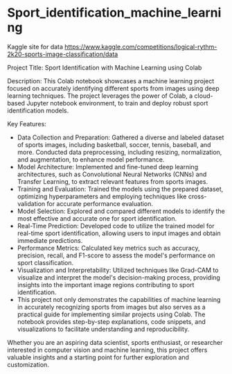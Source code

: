 # Sport_identification_machine_learning

Kaggle site for data https://www.kaggle.com/competitions/logical-rythm-2k20-sports-image-classification/data


Project Title: Sport Identification with Machine Learning using Colab

Description:
This Colab notebook showcases a machine learning project focused on accurately identifying different sports from images using deep learning techniques. The project leverages the power of Colab, a cloud-based Jupyter notebook environment, to train and deploy robust sport identification models.

Key Features:

* Data Collection and Preparation: Gathered a diverse and labeled dataset of sports images, including basketball, soccer, tennis, baseball, and more. Conducted data preprocessing, including resizing, normalization, and augmentation, to enhance model performance.
* Model Architecture: Implemented and fine-tuned deep learning architectures, such as Convolutional Neural Networks (CNNs) and Transfer Learning, to extract relevant features from sports images.
* Training and Evaluation: Trained the models using the prepared dataset, optimizing hyperparameters and employing techniques like cross-validation for accurate performance evaluation.
* Model Selection: Explored and compared different models to identify the most effective and accurate one for sport identification.
* Real-Time Prediction: Developed code to utilize the trained model for real-time sport identification, allowing users to input images and obtain immediate predictions.
* Performance Metrics: Calculated key metrics such as accuracy, precision, recall, and F1-score to assess the model's performance on sport classification.
* Visualization and Interpretability: Utilized techniques like Grad-CAM to visualize and interpret the model's decision-making process, providing insights into the important image regions contributing to sport identification.
* This project not only demonstrates the capabilities of machine learning in accurately recognizing sports from images but also serves as a practical guide for implementing similar projects using Colab. The notebook provides step-by-step explanations, code snippets, and visualizations to facilitate understanding and reproducibility.

Whether you are an aspiring data scientist, sports enthusiast, or researcher interested in computer vision and machine learning, this project offers valuable insights and a starting point for further exploration and customization.
